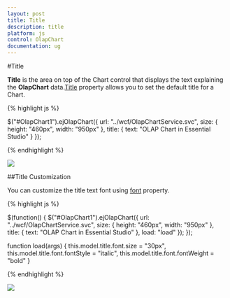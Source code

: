```yaml
---
layout: post
title: Title
description: title
platform: js
control: OlapChart
documentation: ug
---
```


#Title

**Title** is the area on top of the Chart control that displays the text explaining the **OlapChart** data.[Title](/js/api/ejChart#members:title) property allows you to set the default title for a Chart. 


{% highlight js %}

$("#OlapChart1").ejOlapChart({
    url: "../wcf/OlapChartService.svc",
    size: {
        height: "460px",
        width: "950px"
    },
    title: {
        text: "OLAP Chart in Essential Studio"
    }
});


{% endhighlight %}

![]("/js/OlapChart/Title_images/Title_img1.png") 

##Title Customization

You can customize the title text font using [font](/js/api/ejChart#members:title-font) property.

{% highlight js %}

$(function() {
    $("#OlapChart1").ejOlapChart({
        url: "../wcf/OlapChartService.svc",
        size: {
            height: "460px",
            width: "950px"
        },
        title: {
            text: "OLAP Chart in Essential Studio"
        },
        load: "load"
    });
});

function load(args) {
    this.model.title.font.size = "30px",
        this.model.title.font.fontStyle = "italic",
        this.model.title.font.fontWeight = "bold"
}

{% endhighlight %}

![]("/js/OlapChart/Title_images/Title_img2.png") 

